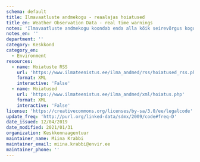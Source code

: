 ```yaml
---
schema: default
title: Ilmavaatluste andmekogu - reaalajas hoiatused
title_en: Weather Observation Data - real time warnings
notes: 'Ilmavaatluste andmekogu koondab enda alla kõik seirevõrgus kogutavad ilmaandmed (nii meteoroloogilised kui ka hüdroloogilised). Andmete struktuuri kohta leiab <a href=http://www.ilmateenistus.ee/teenused/ilmainfo/ilmatikker/>siit</a>.'
notes_en: ''
department: ''
category: Keskkond
category_en:
  - Environment
resources:
  - name: Hoiatuste RSS
    url: 'https://www.ilmateenistus.ee/ilma_andmed/rss/hoiatused_rss.php'
    format: XML
    interactive: 'False'
  - name: Hoiatused
    url: 'https://www.ilmateenistus.ee/ilma_andmed/xml/hoiatus.php'
    format: XML
    interactive: 'False'
license: 'https://creativecommons.org/licenses/by-sa/3.0/ee/legalcode'
update_freq: 'http://purl.org/linked-data/sdmx/2009/code#freq-D'
date_issued: 12/04/2019
date_modified: 2021/01/31
organization: Keskkonnaagentuur
maintainer_name: Miina Krabbi
maintainer_email: miina.krabbi@envir.ee
maintainer_phone: ''
---
```


